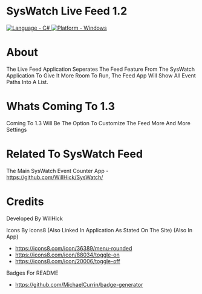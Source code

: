 # SysWatch Live Feed 1.2

<a href="https://"><img src="https://img.shields.io/badge/Language-C%23-2ea44f" alt="Language - C#">   </a> <a href="https://"><img src="https://img.shields.io/badge/Platform-Windows-f34a26" alt="Platform - Windows"></a>

# About 
The Live Feed Application Seperates The Feed Feature From The SysWatch Application To Give It More Room To Run, The Feed App Will Show All Event Paths Into A List.

# Whats Coming To 1.3
Coming To 1.3 Will Be The Option To Customize The Feed More And More Settings

# Related To SysWatch Feed
The Main SysWatch Event Counter App - https://github.com/WillHick/SysWatch/

# Credits
Developed By WillHick

Icons By icons8 (Also Linked In Application As Stated On The Site) (Also In App)
 - https://icons8.com/icon/36389/menu-rounded
 - https://icons8.com/icon/88034/toggle-on
 - https://icons8.com/icon/20006/toggle-off

Badges For README
- https://github.com/MichaelCurrin/badge-generator
